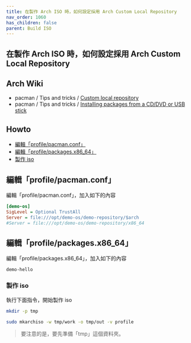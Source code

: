 ```yaml
---
title: 在製作 Arch ISO 時，如何設定採用 Arch Custom Local Repository
nav_order: 1060
has_children: false
parent: Build ISO
---
```



## 在製作 Arch ISO 時，如何設定採用 Arch Custom Local Repository


## Arch Wiki

* pacman / Tips and tricks / [Custom local repository](https://wiki.archlinux.org/title/Pacman/Tips_and_tricks#Custom_local_repository)
* pacman / Tips and tricks / [Installing packages from a CD/DVD or USB stick](https://wiki.archlinux.org/title/Pacman/Tips_and_tricks#Installing_packages_from_a_CD/DVD_or_USB_stick)


## Howto

* [編輯「profile/pacman.conf」](#編輯「profile-pacman.conf」)
* [編輯「profile/packages.x86_64」](#編輯「profile-packages.x86_64」)
* [製作 iso](#製作-iso)


## 編輯「profile/pacman.conf」

編輯「profile/pacman.conf」，加入如下的內容

``` ini
[demo-os]
SigLevel = Optional TrustAll
Server = file:///opt/demo-os/demo-repository/$arch
#Server = file:///opt/demo-os/demo-repository/x86_64
```

## 編輯「profile/packages.x86_64」

編輯「profile/packages.x86_64」，加入如下的內容

```
demo-hello
```

### 製作 iso

執行下面指令，開始製作 iso

``` sh
mkdir -p tmp

sudo mkarchiso -w tmp/work -o tmp/out -v profile
```

> 要注意的是，要先準備「tmp」這個資料夾。
